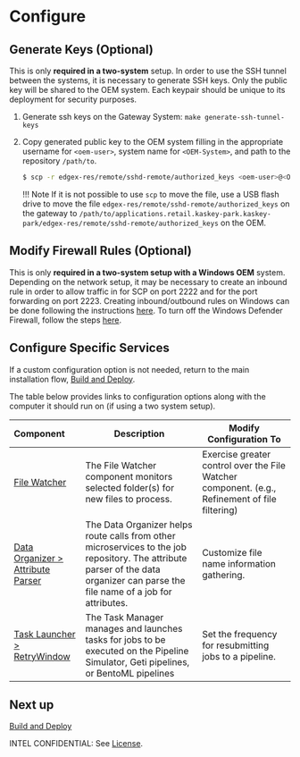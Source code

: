 # Configure

## Generate Keys (Optional)

This is only **required in a two-system** setup. In order to use the SSH tunnel between the systems, it is necessary to generate SSH keys. 
Only the public key will be shared to the OEM system. Each keypair should be unique to its deployment for security purposes.

1. Generate ssh keys on the Gateway System: `make generate-ssh-tunnel-keys`
2. Copy generated public key to the OEM system filling in the appropriate username for `<oem-user>`, system name for `<OEM-System>`, and path to the repository `/path/to`.
    ```bash
    $ scp -r edgex-res/remote/sshd-remote/authorized_keys <oem-user>@<OEM-System>:/path/to/applications.retail.kaskey-park.kaskey-park/edgex-res/remote/sshd-remote/authorized_keys
    ```
   
    !!! Note
        If it is not possible to use `scp` to move the file, use a USB flash drive to move the file `edgex-res/remote/sshd-remote/authorized_keys` on the gateway to `/path/to/applications.retail.kaskey-park.kaskey-park/edgex-res/remote/sshd-remote/authorized_keys` on the OEM.

## Modify Firewall Rules (Optional)

This is only **required in a two-system setup with a Windows OEM** system. 
Depending on the network setup, it may be necessary to create an inbound rule in order to allow traffic in for SCP on port 2222 and for the port forwarding on port 2223.
Creating inbound/outbound rules on Windows can be done following the instructions [here](https://learn.microsoft.com/en-us/windows/security/operating-system-security/network-security/windows-firewall/best-practices-configuring).
To turn off the Windows Defender Firewall, follow the steps [here](https://support.microsoft.com/en-us/windows/turn-microsoft-defender-firewall-on-or-off-ec0844f7-aebd-0583-67fe-601ecf5d774f).

## Configure Specific Services

If a custom configuration option is not needed, return to the main installation flow, [Build and Deploy](system-setup.md). 

The table below provides links to configuration options along with the computer it should run on (if using a two system setup). 

| Component                             | Description           | Modify Configuration To  | 
|:--------------------------------------|-----------------------|----------------------------|
| [File Watcher](../services/ms-file-watcher.md#configuration) | The File Watcher component monitors selected folder(s) for new files to process.  | Exercise greater control over the File Watcher component. (e.g., Refinement of file filtering)   | 
| [Data Organizer > Attribute Parser](../services/ms-data-organizer.md#attribute-parser) | The Data Organizer helps route calls from other microservices to the job repository. The attribute parser of the data organizer can parse the file name of a job for attributes.  | Customize file name information gathering.   |
| [Task Launcher > RetryWindow ](../services/as-task-launcher.md#configuration) | The Task Manager manages and launches tasks for jobs to be executed on the Pipeline Simulator, Geti pipelines, or BentoML pipelines  | Set the frequency for resubmitting jobs to a pipeline.    |

## Next up

[Build and Deploy](system-setup.md)

INTEL CONFIDENTIAL: See [License](../LICENSE.md).